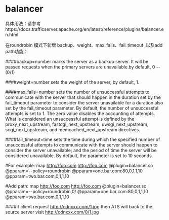 # balancer
具体用法：请参考https://docs.trafficserver.apache.org/en/latest/reference/plugins/balancer.en.html 

在roundrobin 模式下新增 backup、weight、max_fails、fail_timeout ,以及add path功能：

####backup=number
    marks the server as a backup server. It will be passed requests when the primary servers are 
    unavailable.by default, 0    --(0/1)

####weight=number
    sets the weight of the server, by default, 1.

####max_fails=number
    sets the number of unsuccessful attempts to communicate with the server that should happen 
    in the duration set by the fail_timeout parameter to consider the server unavailable for 
    a duration also set by the fail_timeout parameter. By default, the number of unsuccessful
    attempts is set to 1. The zero value disables the accounting of attempts. What is considered
    an unsuccessful attempt is defined by the proxy_next_upstream, fastcgi_next_upstream, 
    uwsgi_next_upstream, scgi_next_upstream, and memcached_next_upstream directives.

####fail_timeout=time
    sets the time during which the specified number of unsuccessful attempts to communicate 
    with the server should happen to consider the server unavailable; and the period of time 
    the server will be considered unavailable. By default, the parameter is set to 10 seconds.
    
    
#For example:
 map http://foo.com http://foo.com  @plugin=balancer.so @pparam=--policy=roundrobin @pparam=one.bar.com:80,0,1,1,10 @pparam=two.bar.com,0,1,1,10
 
#Add path:
 map http://foo.com http://foo.com  @plugin=balancer.so @pparam=--policy=roundrobin,0/ @pparam=one.bar.com:80,0,1,1,10 @pparam=two.bar.com,0,1,1,10 
 
####if client request http://cdnxxx.com/1.jpg then ATS will back to the source server visit http://cdnxxx.com/0/1.jpg
